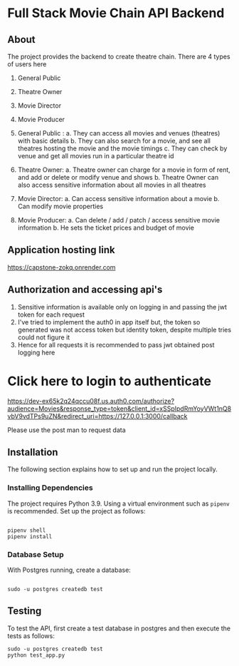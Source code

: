 # Full Stack Movie Chain API Backend

## About

The project provides the backend to create theatre chain. 
There are 4 types of users here
1. General Public
2. Theatre Owner
3. Movie Director
4. Movie Producer

1. General Public :
  a. They can access all movies and venues (theatres) with basic details
  b. They can also search for a movie, and see all theatres hosting the movie and the movie timings
  c. They can check by venue and get all movies run in a particular theatre id

2. Theatre Owner:
  a. Theatre owner can charge for a movie in form of rent, and add or delete or modify venue and shows
  b. Theatre Owner can also access sensitive information about all movies in all theatres

3. Movie Director:
  a. Can access sensitive information about a movie 
  b. Can modify movie properties

4. Movie Producer:
  a. Can delete / add / patch / access sensitive movie information
  b. He sets the ticket prices and budget of movie


## Application hosting link

https://capstone-zokq.onrender.com

## Authorization and accessing api's
1. Sensitive information is available only on logging in and passing the jwt token for each request
2. I've tried to implement the auth0 in app itself but, the token so generated was not access token but identity token, despite multiple tries could not figure it
3. Hence for all requests it is recommended to pass jwt obtained post logging here

# Click here to login to authenticate

https://dev-ex65k2q24qccu08f.us.auth0.com/authorize?audience=Movies&response_type=token&client_id=xSSpIpdRmYoyVWt1nQ8vbV9vdTPs9uZN&redirect_uri=https://127.0.0.1:3000/callback

Please use the post man to request data 

## Installation

The following section explains how to set up and run the project locally.

### Installing Dependencies

The project requires Python 3.9. Using a virtual environment such as `pipenv` is recommended. Set up the project as follows:

```

pipenv shell
pipenv install

```

### Database Setup

With Postgres running, create a database:

```

sudo -u postgres createdb test

```

## Testing

To test the API, first create a test database in postgres and then execute the tests as follows:

```
sudo -u postgres createdb test
python test_app.py
```
